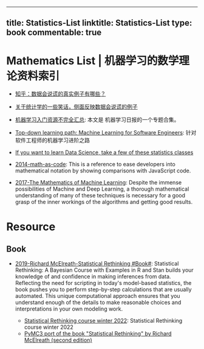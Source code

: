 
---
title: Statistics-List
linktitle: Statistics-List
type: book
commentable: true
---

# Mathematics List | 机器学习的数学理论资料索引

- [知乎：数据会说谎的真实例子有哪些？](https://www.zhihu.com/question/19578400)

- [关于统计学的一些笑话，侧面反映数据会说谎的例子](https://www.zhihu.com/question/51496960/answer/127728799)

- [机器学习入门资源不完全汇总](http://ml.memect.com/article/machine-learning-guide.html): 本文是 机器学习日报的一个专题合集。

- [Top-down learning path: Machine Learning for Software Engineers](https://github.com/ZuzooVn/machine-learning-for-software-engineers): 针对软件工程师的机器学习进阶之路

- [If you want to learn Data Science, take a few of these statistics classes](https://parg.co/d3o)

- [2014-math-as-code](https://github.com/Jam3/math-as-code): This is a reference to ease developers into mathematical notation by showing comparisons with JavaScript code.

- [2017-The Mathematics of Machine Learning](http://www.datasciencecentral.com/profiles/blogs/the-mathematics-of-machine-learning): Despite the immense possibilities of Machine and Deep Learning, a thorough mathematical understanding of many of these techniques is necessary for a good grasp of the inner workings of the algorithms and getting good results.

# Resource

## Book

- [2019-Richard McElreath-Statistical Rethinking #Book#](https://xcelab.net/rm/statistical-rethinking/): Statistical Rethinking: A Bayesian Course with Examples in R and Stan builds your knowledge of and confidence in making inferences from data. Reflecting the need for scripting in today's model-based statistics, the book pushes you to perform step-by-step calculations that are usually automated. This unique computational approach ensures that you understand enough of the details to make reasonable choices and interpretations in your own modeling work.

  - [Statistical Rethinking course winter 2022](https://github.com/rmcelreath/stat_rethinking_2022): Statistical Rethinking course winter 2022
  - [PyMC3 port of the book "Statistical Rethinking" by Richard McElreath (second edition)](https://github.com/pymc-devs/pymc-resources)

    